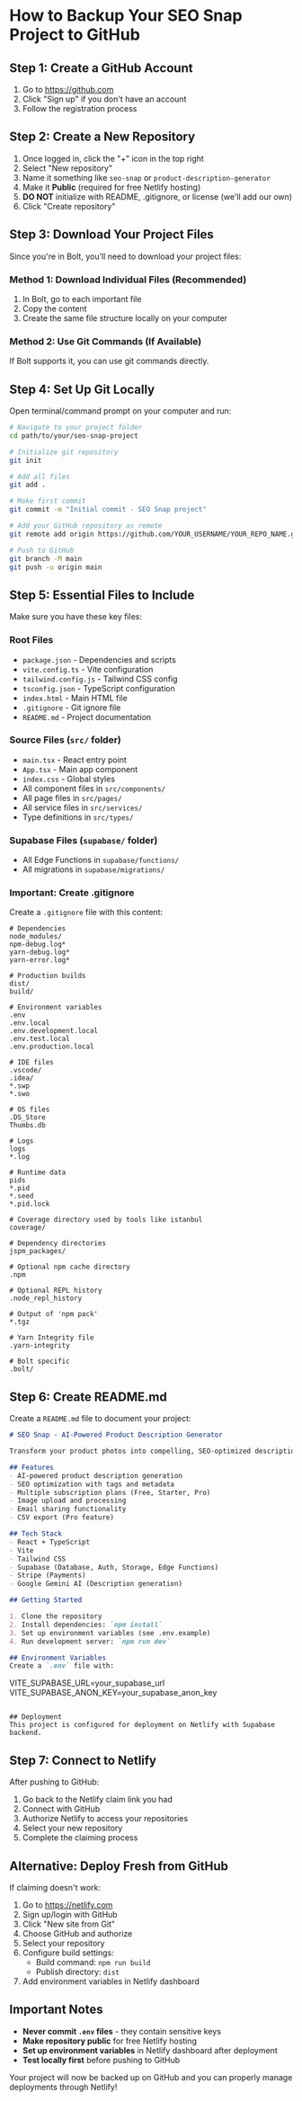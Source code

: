 # How to Backup Your SEO Snap Project to GitHub

## Step 1: Create a GitHub Account
1. Go to https://github.com
2. Click "Sign up" if you don't have an account
3. Follow the registration process

## Step 2: Create a New Repository
1. Once logged in, click the "+" icon in the top right
2. Select "New repository"
3. Name it something like `seo-snap` or `product-description-generator`
4. Make it **Public** (required for free Netlify hosting)
5. **DO NOT** initialize with README, .gitignore, or license (we'll add our own)
6. Click "Create repository"

## Step 3: Download Your Project Files
Since you're in Bolt, you'll need to download your project files:

### Method 1: Download Individual Files (Recommended)
1. In Bolt, go to each important file
2. Copy the content
3. Create the same file structure locally on your computer

### Method 2: Use Git Commands (If Available)
If Bolt supports it, you can use git commands directly.

## Step 4: Set Up Git Locally
Open terminal/command prompt on your computer and run:

```bash
# Navigate to your project folder
cd path/to/your/seo-snap-project

# Initialize git repository
git init

# Add all files
git add .

# Make first commit
git commit -m "Initial commit - SEO Snap project"

# Add your GitHub repository as remote
git remote add origin https://github.com/YOUR_USERNAME/YOUR_REPO_NAME.git

# Push to GitHub
git branch -M main
git push -u origin main
```

## Step 5: Essential Files to Include

Make sure you have these key files:

### Root Files
- `package.json` - Dependencies and scripts
- `vite.config.ts` - Vite configuration
- `tailwind.config.js` - Tailwind CSS config
- `tsconfig.json` - TypeScript configuration
- `index.html` - Main HTML file
- `.gitignore` - Git ignore file
- `README.md` - Project documentation

### Source Files (`src/` folder)
- `main.tsx` - React entry point
- `App.tsx` - Main app component
- `index.css` - Global styles
- All component files in `src/components/`
- All page files in `src/pages/`
- All service files in `src/services/`
- Type definitions in `src/types/`

### Supabase Files (`supabase/` folder)
- All Edge Functions in `supabase/functions/`
- All migrations in `supabase/migrations/`

### Important: Create .gitignore
Create a `.gitignore` file with this content:

```
# Dependencies
node_modules/
npm-debug.log*
yarn-debug.log*
yarn-error.log*

# Production builds
dist/
build/

# Environment variables
.env
.env.local
.env.development.local
.env.test.local
.env.production.local

# IDE files
.vscode/
.idea/
*.swp
*.swo

# OS files
.DS_Store
Thumbs.db

# Logs
logs
*.log

# Runtime data
pids
*.pid
*.seed
*.pid.lock

# Coverage directory used by tools like istanbul
coverage/

# Dependency directories
jspm_packages/

# Optional npm cache directory
.npm

# Optional REPL history
.node_repl_history

# Output of 'npm pack'
*.tgz

# Yarn Integrity file
.yarn-integrity

# Bolt specific
.bolt/
```

## Step 6: Create README.md
Create a `README.md` file to document your project:

```markdown
# SEO Snap - AI-Powered Product Description Generator

Transform your product photos into compelling, SEO-optimized descriptions with the power of AI.

## Features
- AI-powered product description generation
- SEO optimization with tags and metadata
- Multiple subscription plans (Free, Starter, Pro)
- Image upload and processing
- Email sharing functionality
- CSV export (Pro feature)

## Tech Stack
- React + TypeScript
- Vite
- Tailwind CSS
- Supabase (Database, Auth, Storage, Edge Functions)
- Stripe (Payments)
- Google Gemini AI (Description generation)

## Getting Started

1. Clone the repository
2. Install dependencies: `npm install`
3. Set up environment variables (see .env.example)
4. Run development server: `npm run dev`

## Environment Variables
Create a `.env` file with:
```
VITE_SUPABASE_URL=your_supabase_url
VITE_SUPABASE_ANON_KEY=your_supabase_anon_key
```

## Deployment
This project is configured for deployment on Netlify with Supabase backend.
```

## Step 7: Connect to Netlify
After pushing to GitHub:

1. Go back to the Netlify claim link you had
2. Connect with GitHub
3. Authorize Netlify to access your repositories
4. Select your new repository
5. Complete the claiming process

## Alternative: Deploy Fresh from GitHub
If claiming doesn't work:

1. Go to https://netlify.com
2. Sign up/login with GitHub
3. Click "New site from Git"
4. Choose GitHub and authorize
5. Select your repository
6. Configure build settings:
   - Build command: `npm run build`
   - Publish directory: `dist`
7. Add environment variables in Netlify dashboard

## Important Notes

- **Never commit `.env` files** - they contain sensitive keys
- **Make repository public** for free Netlify hosting
- **Set up environment variables** in Netlify dashboard after deployment
- **Test locally first** before pushing to GitHub

Your project will now be backed up on GitHub and you can properly manage deployments through Netlify!
```